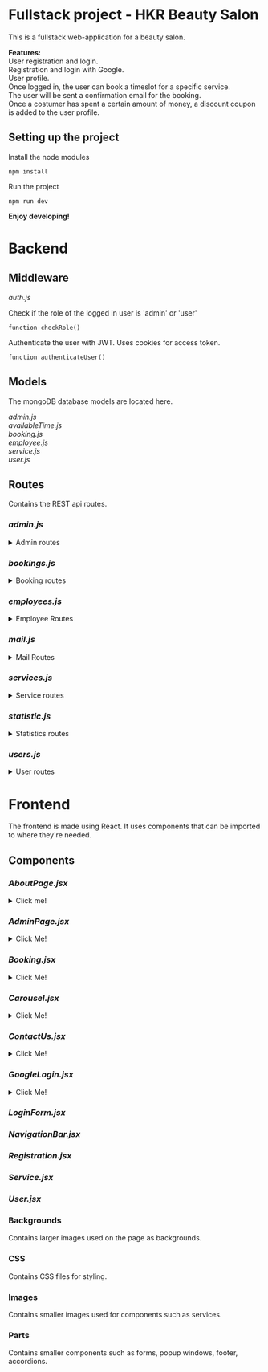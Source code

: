 ﻿# Fullstack project - HKR Beauty Salon
 This is a fullstack web-application for a beauty salon.  
   
 __Features:__  
 User registration and login.  
 Registration and login with Google.  
 User profile.  
 Once logged in, the user can book a timeslot for a specific service.  
 The user will be sent a confirmation email for the booking.  
 Once a costumer has spent a certain amount of money, a discount coupon is added to the user profile.  
 
 ## Setting up the project

Install the node modules
```
npm install
```

Run the project
```
npm run dev
```

__Enjoy developing!__  

# Backend
## Middleware
_auth.js_

Check if the role of the logged in user is 'admin' or 'user'
```
function checkRole()
```

Authenticate the user with JWT. Uses cookies for access token.
```
function authenticateUser()
```

## Models
The mongoDB database models are located here.

_admin.js_  
_availableTime.js_  
_booking.js_  
_employee.js_  
_service.js_  
_user.js_  

## Routes
Contains the REST api routes.  

### _admin.js_  
<details>
<summary> Admin routes </summary>  
 
Get users from userModel.
```
/getUsers
```

Get admins from adminModel.
```
/getAdmins
```

Get users by ID.
```
/getUsersById
```

Add a new user.
```
/addUser
```

Add a new admin to the database.
```
/addAdmin
```

Change user data.
```
/updateUser
```

Remove a user.
```
/removeUser
```

Update admin data.
```
/updateAdmin
```

Remote admin from database.
```
/removeAdmin
```
</details>  

### _bookings.js_  
<details>
<summary> Booking routes </summary>  

Get all bookings.
```
/getBookings
```

Get booking with service ID, uses auth middleware.
```
/getBookings/:service_id
```

Get bookings for a specific user, using user ID. Uses auth middleware.
```
/getBookingsByUserId
```

Delete a booking. Contains functionality for managing discount coupons upon booking removal. Will not allow removal of a booking for a timeslot that is less than 24 hours away.
```
/deleteBooking
```

Updates a booking.
```
/updateBooking
```

Adds a new user or admin booking. Also calculates amount of bookings for the user. Handles adding coupons once amount spent hits discount threshold. Handles email validation.
```
/postBooking
```

Get available timeslots for booking.
```
/getAvailableTimeSlots/:service_id/:date
```

Get booking amount for chosen service.
```
/getAmount/:service_id
```

Get booking amount for all services.
```
 /getAmount
```
</details>  

### _employees.js_  

<details>
 <summary>Employee Routes</summary>  
 
Get employee by ID.  
```
 /getEmployees/:ids
```
</details>

### _mail.js_  
<details>
 <summary>Mail Routes</summary>
 
Confirm a booking by sending an email to the customer.  
```
 function confirmBooking()
```
</details>

 
### _services.js_  
<details>
 <summary>Service routes</summary>

Get all services.
```
 /getServices
```
 
Get a service by it's ID.
```
 /getServiceById/:_id
```
 
Create a new service. This is a helper route that can be used in a route.rest file.
```
 /createService
```
</details>

### _statistic.js_  
<details>
 <summary>Statistics routes</summary>  
 
Get total amount of users.
```
/getUsersCount
```

Get total amount of bookings.
```
/getBookingsCount
```

Get user with most bookings.
```
/getMostLoyal
```

Update customer coupon status.
```
/updateUserCoupon
```

Update customer booking.
```
/updateUserBooking
```
</details>
 
### _users.js_  
<details>
 <summary>User routes</summary>  
 
Get user data. Checks if role is user or admin. Uses auth middleware.
```
/getUserData
```

Get user data by ID.
```
/getUserData/:_id
```

Register a new user. Uses bcrypt for password encryption. Returns error if user already exists.
```
/register
```

Register a new admin. Uses bcrypt for password encryption. Returns error if admin already exists.
```
/registerAdmin
```

Login route. Compares pasword input with encrypted password in database. Creates accessToken cookie.
```
/login
```
</details>

# Frontend
The frontend is made using React. It uses components that can be imported to where they're needed.  
## Components  

### _AboutPage.jsx_  

<details>
 <summary>Click me!</summary>  
 

Return the about page code.
```
function AboutPage()
```
</details>
 
### _AdminPage.jsx_  

<details>
 <summary>Click Me!</summary>

Finds the most loyal customer and displays them in a list using .map().
```
function AdminPage()
  useEffect()
    /statistic/getMostLoyal
```
</details>
 
### _Booking.jsx_  

<details>
 <summary>Click Me!</summary>  
 

Handle the booking. 
```
function Booking()
```

Handles booking timeslots. Sets start and end times for the bookings. Displays the booking form.

Set start and end times for bookings. Display the booking form.
```
function handleBooking()
```

Uses .map for timeslots. Goes through timeslots to see if they are available or not.
```
handleNewTimeSlots()
```

Handles fetching the timeslots.
```
function fetchTimeSlots()
  /bookings/getAvailableTimeSlots/${_id}/${selectedDate}
```

Fetch the employees. Can be used for assigning an employee to a specific service.
```
function fetchEmployees()
  /employees/getEmployees/${employee_ids.join(",")}
```
</details>
 
### _Carousel.jsx_  

<details>
 <summary>Click Me!</summary>  

Returns image carousel for the main page.
```
function CarouselComp()
```
</details>
 
 
### _ContactUs.jsx_ 

<details>
 <summary>Click Me!</summary>  

Handles contact page. Uses google maps API for displaying address location on map.
```
ContactUs()
```
</details>
 
### _GoogleLogin.jsx_  

<details>
 <summary>Click Me!</summary>  

Handles the user data returned from pressing google login button. Decoding the incoming JWT to allow for user credential storage in database.  
Clicking the button fetches registration route. If the user already exists, clicking the button will fetch login route.
```
function handleCredentialResponse()
  /users/register
  /users/login
```

Initializes the google login functionality. Renders the google login button.
```
function initializeGoogleLogin()
```

Import API script before calling init function.
```
function GoogleLogin()
```
</details>

### _LoginForm.jsx_  
### _NavigationBar.jsx_  
### _Registration.jsx_  
### _Service.jsx_  
### _User.jsx_  

### Backgrounds  
Contains larger images used on the page as backgrounds.  

### CSS
Contains CSS files for styling.  

### Images
Contains smaller images used for components such as services.  

### Parts
Contains smaller components such as forms, popup windows, footer, accordions.





